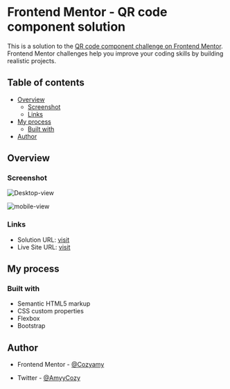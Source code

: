 # Frontend Mentor - QR code component solution

This is a solution to the [QR code component challenge on Frontend Mentor](https://www.frontendmentor.io/challenges/qr-code-component-iux_sIO_H). Frontend Mentor challenges help you improve your coding skills by building realistic projects. 

## Table of contents

- [Overview](#overview)
  - [Screenshot](#screenshot)
  - [Links](#links)
- [My process](#my-process)
  - [Built with](#built-with)
- [Author](#author)

## Overview

### Screenshot

![Desktop-view](https://user-images.githubusercontent.com/75266766/186997944-7de26db9-d8aa-47a4-85c5-cee25f7bc31f.PNG)


![mobile-view](https://user-images.githubusercontent.com/75266766/186998012-3c7493e5-06e4-4b21-b77a-fe2147c0d54b.PNG)


### Links

- Solution URL: [visit](https://t.co/UJCjGSvajJ)
- Live Site URL: [visit](https://cozyamy.github.io/QR-Code-Challenge/)

## My process

### Built with

- Semantic HTML5 markup
- CSS custom properties
- Flexbox
- Bootstrap

## Author
- Frontend Mentor - [@Cozyamy](https://www.frontendmentor.io/profile/Cozyamy)

- Twitter - [@AmyyCozy](https://www.twitter.com/AmyyCozy)
